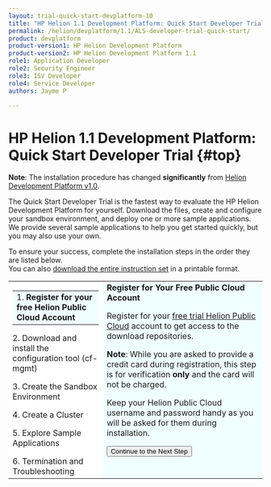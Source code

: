 ```yaml
---
layout: trial-quick-start-devplatform-10
title: "HP Helion 1.1 Development Platform: Quick Start Developer Trial "
permalink: /helion/devplatform/1.1/ALS-developer-trial-quick-start/
product: devplatform
product-version1: HP Helion Development Platform
product-version2: HP Helion Development Platform 1.1
role1: Application Developer
role2: Security Engineer
role3: ISV Developer 
role4: Service Developer
authors: Jayme P

---
```

<!--UNDER REVISION-->

<script>
function PageRefresh {
onLoad="window.refresh"
}
PageRefresh();
</script>

# HP Helion 1.1 Development Platform: Quick Start Developer Trial {#top}
**Note**: The installation procedure has changed **significantly** from [Helion Development Platform v1.0](/helion/devplatform/ALS-developer-trial-quick-start/). 

The Quick Start Developer Trial is the fastest way to evaluate the HP Helion Development Platform for yourself. Download the files, create and configure your sandbox environment, and deploy one or more sample applications. We provide several sample applications to help you get started quickly, but you may also use your own.

To ensure your success, complete the installation steps in the order they are listed below.<br />
You can also <a href="http://gaf2871b9d2d13cf45c1306b35bf01764.cdn.hpcloudsvc.com/HP Helion Development Platform Quick Start Instructions.pdf" target="_blank">download the entire instruction set</a> in a printable format.

<table style="background-color: #FFF; vertical-align=top;">
<tr style="padding: 0;">
<td>
  <table border="0" style="background-color: #FFF; height: 100%;">
   <tr>
   <td style="background-color: #F0FFFF;">
    1. <b>Register for your free Helion Public Cloud Account</b>
   </td>
   </tr>
   </table>
2. Download and install the configuration tool (cf-mgmt)
<p></p>
3. Create the Sandbox Environment
<p></p>
4. Create a Cluster
<p></p>
5. Explore Sample Applications
<p></p>
6. Termination and Troubleshooting
</td>

<td style="background-color: #F0FFFF; vertical-align: top;"><b>Register for Your Free Public Cloud Account</b>
<p>
Register for your <a href="http://www.hpcloud.com/cloud-credit" target="_blank">free trial Helion Public Cloud</a> account to get access to the download repositories.
</p>
<p>
<b>Note</b>: While you are asked to provide a credit card during registration, this step is for verification <b>only</b> and the card will not be charged. 
</p>
<p>Keep your Helion Public Cloud username and password handy as you will be asked for them during installation.
</p>
<p><form action="http://15.184.32.138/helion/devplatform/1.1/ALS-developer-trial-quick-start/2" method="get">
    <input type="submit" value="Continue to the Next Step" 
         name="Submit" id="frm1_submit" />
</form></p>
</td>
</tr>
</table>




